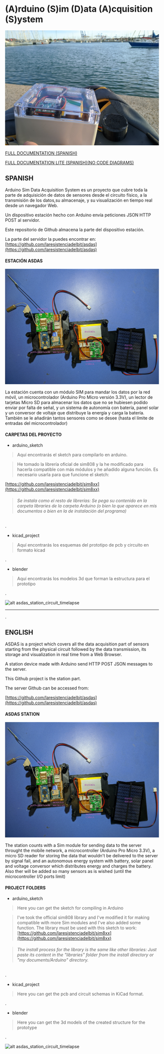 # (A)rduino (S)im (D)ata (A)cquisition (S)ystem

![alt asdas_station](https://raw.githubusercontent.com/laresistenciadelbit/asdas_station/main/readme-images/last_boats.jpg)

[FULL DOCUMENTATION (SPANISH)](https://github.com/laresistenciadelbit/varios/raw/master/ASDAS_PUBLIC.PDF)

[FULL DOCUMENTATION LITE (SPANISH)(NO CODE DIAGRAMS)](https://github.com/laresistenciadelbit/varios/raw/master/ASDAS_PUBLIC_LITE.PDF)

## SPANISH

Arduino Sim Data Acquisition System es un proyecto que cubre toda la parte de
adquisición de datos de sensores desde el circuito físico, a la transmisión de los datos,su almacenaje, y su visualización en tiempo real desde un navegador Web.

Un dispositivo estación hecho con Arduino envía peticiones JSON HTTP POST al servidor.

Este repositorio de Github almacena la parte del dispositivo estación.

La parte del servidor la puedes encontrar en:
[https://github.com/laresistenciadelbit/asdas](https://github.com/laresistenciadelbit/asdas)

#### ESTACIÓN ASDAS

![alt asdas_station_circuit](https://raw.githubusercontent.com/laresistenciadelbit/asdas_station/main/readme-images/END_marks.jpg)

La estación cuenta con un módulo SIM para mandar los datos por la red móvil, un microcontrolador (Arduino Pro Micro versión 3.3V), un lector de tarjetas Micro SD para almacenar los datos que no se hubiesen podido enviar por falta de señal, y un sistema de autonomía con batería, panel solar y un conversor de voltaje que distribuye la energía y carga la batería. También se le añadirán tantos sensores como se desee (hasta el límite de entradas del microcontrolador)


#### CARPETAS DEL PROYECTO

- arduino_sketch

>Aquí encontrarás el sketch para compilarlo en arduino. 

>He tomado la librería oficial de sim808 y la he modificado para hacerla compatible con más módulos y he añadido alguna función.
Es necesario usarla para que funcione el sketch:

[https://github.com/laresistenciadelbit/sim8xx](https://github.com/laresistenciadelbit/sim8xx)

>###### Se instala como el resto de librerías: Se pega su contenido en la carpeta libraries de la carpeta Arduino (o bien la que aparece en mis documentos o bien en la de instalación del programa)

.
- kicad_project

>Aquí encontrarás los esquemas del prototipo de pcb y circuito en formato kicad

.

- blender

>Aquí encontrarás los modelos 3d que forman la estructura para el prototipo

.

![alt asdas_station_circuit_timelapse](https://raw.githubusercontent.com/laresistenciadelbit/asdas_station/main/readme-images/TIMELAPSE.gif)


___
.
## ENGLISH

ASDAS is a project which covers all the data acquisition part of sensors starting from the physical circuit followed by the data transmission, its storage and visualization in real time from a Web Browser.

A station device made with Arduino send HTTP POST JSON messages to the server.

This Github project is the station part.

The server Github can be accessed from:

[https://github.com/laresistenciadelbit/asdas](https://github.com/laresistenciadelbit/asdas)


#### ASDAS STATION

![alt asdas_station_circuit](https://raw.githubusercontent.com/laresistenciadelbit/asdas_station/main/readme-images/END_marks.jpg)

The station counts with a Sim module for sending data to the server throught the mobile network, a microcontroller (Arduino Pro Micro 3.3V), a micro SD reader for storing the data that wouldn't be delivered to the server by signal fail, and an autonomous energy system with battery, solar panel and voltage conversor which distributes energy and charges the battery. Also ther will be added so many sensors as is wished (until the microcontroller I/O ports limit)

#### PROJECT FOLDERS

- arduino_sketch

>Here you can get the sketch for compiling in Arduino

> I've took the official sim808 library and I've modified it for making compatible with more Sim modules and I've also added some function.
The library must be used with this sketch to work:
[https://github.com/laresistenciadelbit/sim8xx](https://github.com/laresistenciadelbit/sim8xx)

>###### The install process for the library is the same like other libraries: Just paste its content in the "libraries" folder from the install directory or "my documents/Arduino" directory.

.
- kicad_project

>Here you can get the pcb and circuit schemas in KiCad format.

.

- blender

>Here you can get the 3d models of the created structure for the prototype

.

![alt asdas_station_circuit_timelapse](https://raw.githubusercontent.com/laresistenciadelbit/asdas_station/main/readme-images/TIMELAPSE.gif)
